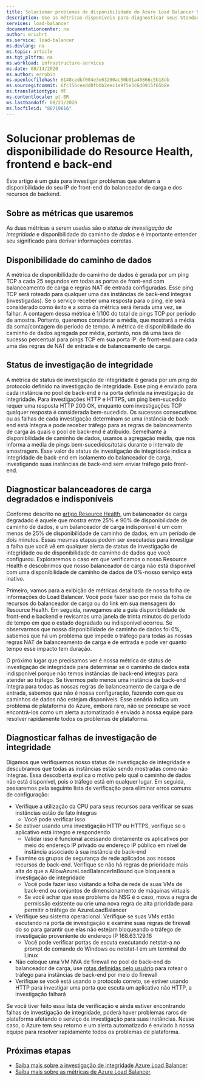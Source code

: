 ```yaml
---
title: Solucionar problemas de disponibilidade do Azure Load Balancer Resource Health, frontend e back-end
description: Use as métricas disponíveis para diagnosticar seus Standard Load Balancer do Azure degradados ou indisponíveis.
services: load-balancer
documentationcenter: na
author: erichrt
ms.service: load-balancer
ms.devlang: na
ms.topic: article
ms.tgt_pltfrm: na
ms.workload: infrastructure-services
ms.date: 08/14/2020
ms.author: errobin
ms.openlocfilehash: 6148cedbf004e3e63200ac50b91a40866c5b18db
ms.sourcegitcommit: 6fc156ceedd0fbbb2eec1e9f5e3c6d0915f65b8e
ms.translationtype: MT
ms.contentlocale: pt-BR
ms.lasthandoff: 08/21/2020
ms.locfileid: "88719616"
---
```

# <a name="troubleshoot-resource-health-frontend-and-backend-availability-issues"></a>Solucionar problemas de disponibilidade do Resource Health, frontend e back-end 

Este artigo é um guia para investigar problemas que afetam a disponibilidade do seu IP de front-end do balanceador de carga e dos recursos de backend. 

## <a name="about-the-metrics-well-use"></a>Sobre as métricas que usaremos
As duas métricas a serem usadas são o *status de investigação de integridade* e disponibilidade do caminho de *dados* e é importante entender seu significado para derivar informações corretas. 

## <a name="data-path-availability"></a>Disponibilidade do caminho de dados
A métrica de disponibilidade do caminho de dados é gerada por um ping TCP a cada 25 segundos em todas as portas de front-end com balanceamento de carga e regras NAT de entrada configuradas. Esse ping TCP será roteado para qualquer uma das instâncias de back-end íntegras (investigadas). Se o serviço receber uma resposta para o ping, ele será considerado como êxito e a soma da métrica será iterada uma vez, se falhar. A contagem dessa métrica é 1/100 do total de pings TCP por período de amostra. Portanto, queremos considerar a média, que mostrará a média da soma/contagem do período de tempo. A métrica de disponibilidade do caminho de dados agregada por média, portanto, nos dá uma taxa de sucesso percentual para pings TCP em sua porta IP: de front-end para cada uma das regras de NAT de entrada e de balanceamento de carga.

## <a name="health-probe-status"></a>Status de investigação de integridade
A métrica de status de investigação de integridade é gerada por um ping do protocolo definido na investigação de integridade. Esse ping é enviado para cada instância no pool de back-end e na porta definida na investigação de integridade. Para investigações HTTP e HTTPS, um ping bem-sucedido requer uma resposta HTTP 200 OK, enquanto com investigações TCP qualquer resposta é considerada bem-sucedida. Os sucessos consecutivos ou as falhas de cada investigação determinam se uma instância de back-end está íntegra e pode receber tráfego para as regras de balanceamento de carga às quais o pool de back-end é atribuído. Semelhante à disponibilidade de caminho de dados, usamos a agregação média, que nos informa a média de pings bem-sucedidos/totais durante o intervalo de amostragem. Esse valor de status de investigação de integridade indica a integridade de back-end em isolamento do balanceador de carga, investigando suas instâncias de back-end sem enviar tráfego pelo front-end.

## <a name="diagnose-degraded-and-unavailable-load-balancers"></a>Diagnosticar balanceadores de carga degradados e indisponíveis
Conforme descrito no [artigo Resource Health](load-balancer-standard-diagnostics.md#resource-health-status), um balanceador de carga degradado é aquele que mostra entre 25% e 90% de disponibilidade de caminho de dados, e um balanceador de carga indisponível é um com menos de 25% de disponibilidade de caminho de dados, em um período de dois minutos. Essas mesmas etapas podem ser executadas para investigar a falha que você vê em qualquer alerta de status de investigação de integridade ou de disponibilidade de caminho de dados que você configurou. Exploraremos o caso em que verificamos o nosso Resource Health e descobrimos que nosso balanceador de carga não está disponível com uma disponibilidade de caminho de dados de 0%-nosso serviço está inativo.

Primeiro, vamos para a exibição de métricas detalhada de nossa folha de informações do Load Balancer. Você pode fazer isso por meio da folha de recursos do balanceador de carga ou do link em sua mensagem do Resource Health.  Em seguida, navegamos até a guia disponibilidade de front-end e backend e revisamos uma janela de trinta minutos do período de tempo em que o estado degradado ou indisponível ocorreu. Se observarmos que nossa disponibilidade de caminho de dados foi 0%, sabemos que há um problema que impede o tráfego para todas as nossas regras NAT de balanceamento de carga e de entrada e pode ver quanto tempo esse impacto tem duração. 

O próximo lugar que precisamos ver é nossa métrica de status de investigação de integridade para determinar se o caminho de dados está indisponível porque não temos instâncias de back-end íntegras para atender ao tráfego. Se tivermos pelo menos uma instância de back-end íntegra para todas as nossas regras de balanceamento de carga e de entrada, sabemos que não é nossa configuração, fazendo com que os caminhos de dados não estejam disponíveis. Esse cenário indica um problema de plataforma do Azure, embora raro, não se preocupe se você encontrá-los como um alerta automatizado é enviado à nossa equipe para resolver rapidamente todos os problemas de plataforma.

## <a name="diagnose-health-probe-failures"></a>Diagnosticar falhas de investigação de integridade
Digamos que verifiquemos nosso status de investigação de integridade e descubramos que todas as instâncias estão sendo mostradas como não íntegras. Essa descoberta explica o motivo pelo qual o caminho de dados não está disponível, pois o tráfego está em qualquer lugar. Em seguida, passaremos pela seguinte lista de verificação para eliminar erros comuns de configuração:
* Verifique a utilização da CPU para seus recursos para verificar se suas instâncias estão de fato íntegras
  * Você pode verificar isso 
* Se estiver usando uma investigação HTTP ou HTTPS, verifique se o aplicativo está íntegro e respondendo
  * Validar isso é funcional acessando diretamente os aplicativos por meio do endereço IP privado ou endereço IP público em nível de instância associado à sua instância de back-end
* Examine os grupos de segurança de rede aplicados aos nossos recursos de back-end. Verifique se não há regras de prioridade mais alta do que a AllowAzureLoadBalancerInBound que bloqueará a investigação de integridade
  * Você pode fazer isso visitando a folha de rede de suas VMs de back-end ou conjuntos de dimensionamento de máquinas virtuais
  * Se você achar que esse problema de NSG é o caso, mova a regra de permissão existente ou crie uma nova regra de alta prioridade para permitir o tráfego de AzureLoadBalancer
* Verifique seu sistema operacional. Verifique se suas VMs estão escutando na porta de investigação e examine suas regras de firewall do so para garantir que elas não estejam bloqueando o tráfego de investigação proveniente do endereço IP 168.63.129.16
  * Você pode verificar portas de escuta executando netstat-a no prompt de comando do Windows ou netstat-l em um terminal do Linux
* Não coloque uma VM NVA de firewall no pool de back-end do balanceador de carga, use [rotas definidas pelo usuário](https://docs.microsoft.com/azure/virtual-network/virtual-networks-udr-overview#user-defined) para rotear o tráfego para instâncias de back-end por meio do firewall
* Verifique se você está usando o protocolo correto, se estiver usando HTTP para investigar uma porta que escuta um aplicativo não HTTP, a investigação falhará

Se você tiver feito essa lista de verificação e ainda estiver encontrando falhas de investigação de integridade, poderá haver problemas raros de plataforma afetando o serviço de investigação para suas instâncias. Nesse caso, o Azure tem seu retorno e um alerta automatizado é enviado à nossa equipe para resolver rapidamente todos os problemas de plataforma.

## <a name="next-steps"></a>Próximas etapas

* [Saiba mais sobre a investigação de integridade Azure Load Balancer](load-balancer-custom-probe-overview.md)
* [Saiba mais sobre as métricas de Azure Load Balancer](load-balancer-standard-diagnostics.md)


